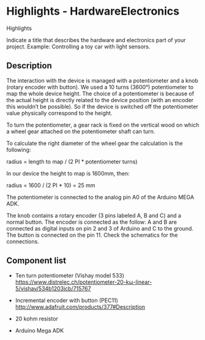 Highlights - HardwareElectronics
================

Highlights 

Indicate a title that describes the hardware and electronics part of your project. Example: Controlling a toy car with light sensors.


Description
--------

The interaction with the device is managed with a potentiometer and a knob (rotary encoder with button). We used a 10 turns (3600°) potentiometer to map the whole device height. The choice of a potentiometer is because of the actual height is directly related to the device position (with an encoder this wouldn’t be possible). So if the device is switched off the potentiometer value physically correspond to the height.

To turn the potentiometer, a gear rack is fixed on the vertical wood on which a wheel gear attached on the potentiometer shaft can turn.

To calculate the right diameter of the wheel gear the calculation is the following:

radius = length to map / (2 PI * potentiometer turns)

In our device the height to map is 1600mm, then:

radius = 1600 / (2 PI * 10) = 25 mm

The potentiometer is connected to the analog pin A0 of the Arduino MEGA ADK.

The knob contains a rotary encoder (3 pins labeled A, B and C) and a normal button. The encoder is connected as the follow: A and B are connected as digital inputs on pin 2 and 3 of Arduino and C to the ground. The button is connected on the pin 11. Check the schematics for the connections.


Component list
--------

- Ten turn potentiometer (Vishay model 533)
  https://www.distrelec.ch/potentiometer-20-kω-linear-5/vishay/534b1203jcb/715767

- Incremental encoder with button (PEC11)
  http://www.adafruit.com/products/377#Description

- 20 kohm resistor

- Arduino Mega ADK

